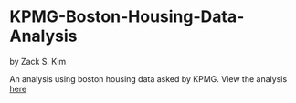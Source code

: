 # KPMG-Boston-Housing-Data-Analysis
by Zack S. Kim

An analysis using boston housing data asked by KPMG. 
View the analysis [here](https://goo.gl/KjTUwx)
